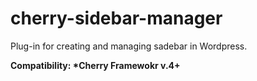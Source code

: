 # cherry-sidebar-manager
Plug-in for creating and managing sadebar in Wordpress.

__Сompatibility: *Cherry Framewokr v.4+__
